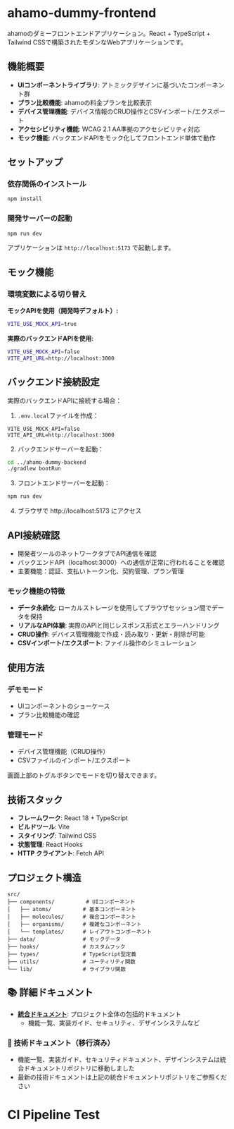 # ahamo-dummy-frontend

ahamoのダミーフロントエンドアプリケーション。React + TypeScript + Tailwind CSSで構築されたモダンなWebアプリケーションです。

## 機能概要

- **UIコンポーネントライブラリ**: アトミックデザインに基づいたコンポーネント群
- **プラン比較機能**: ahamoの料金プランを比較表示
- **デバイス管理機能**: デバイス情報のCRUD操作とCSVインポート/エクスポート
- **アクセシビリティ機能**: WCAG 2.1 AA準拠のアクセシビリティ対応
- **モック機能**: バックエンドAPIをモック化してフロントエンド単体で動作

## セットアップ

### 依存関係のインストール
```bash
npm install
```

### 開発サーバーの起動
```bash
npm run dev
```

アプリケーションは `http://localhost:5173` で起動します。

## モック機能

### 環境変数による切り替え

**モックAPIを使用（開発時デフォルト）:**
```bash
VITE_USE_MOCK_API=true
```

**実際のバックエンドAPIを使用:**
```bash
VITE_USE_MOCK_API=false
VITE_API_URL=http://localhost:3000
```

## バックエンド接続設定

実際のバックエンドAPIに接続する場合：

1. `.env.local`ファイルを作成：
```
VITE_USE_MOCK_API=false
VITE_API_URL=http://localhost:3000
```

2. バックエンドサーバーを起動：
```bash
cd ../ahamo-dummy-backend
./gradlew bootRun
```

3. フロントエンドサーバーを起動：
```bash
npm run dev
```

4. ブラウザで http://localhost:5173 にアクセス

## API接続確認

- 開発者ツールのネットワークタブでAPI通信を確認
- バックエンドAPI（localhost:3000）への通信が正常に行われることを確認
- 主要機能：認証、支払いトークン化、契約管理、プラン管理

### モック機能の特徴

- **データ永続化**: ローカルストレージを使用してブラウザセッション間でデータを保持
- **リアルなAPI体験**: 実際のAPIと同じレスポンス形式とエラーハンドリング
- **CRUD操作**: デバイス管理機能で作成・読み取り・更新・削除が可能
- **CSVインポート/エクスポート**: ファイル操作のシミュレーション

## 使用方法

### デモモード
- UIコンポーネントのショーケース
- プラン比較機能の確認

### 管理モード
- デバイス管理機能（CRUD操作）
- CSVファイルのインポート/エクスポート

画面上部のトグルボタンでモードを切り替えできます。

## 技術スタック

- **フレームワーク**: React 18 + TypeScript
- **ビルドツール**: Vite
- **スタイリング**: Tailwind CSS
- **状態管理**: React Hooks
- **HTTP クライアント**: Fetch API

## プロジェクト構造

```
src/
├── components/          # UIコンポーネント
│   ├── atoms/          # 基本コンポーネント
│   ├── molecules/      # 複合コンポーネント
│   ├── organisms/      # 複雑なコンポーネント
│   └── templates/      # レイアウトコンポーネント
├── data/               # モックデータ
├── hooks/              # カスタムフック
├── types/              # TypeScript型定義
├── utils/              # ユーティリティ関数
└── lib/                # ライブラリ関数
```

## 📚 詳細ドキュメント

- **[統合ドキュメント](https://github.com/satoshi-watanabe-0001/ahamo-dummy-document)**: プロジェクト全体の包括的ドキュメント
  - 機能一覧、実装ガイド、セキュリティ、デザインシステムなど

### 🔧 技術ドキュメント（移行済み）
- 機能一覧、実装ガイド、セキュリティドキュメント、デザインシステムは統合ドキュメントリポジトリに移動しました
- 最新の技術ドキュメントは上記の統合ドキュメントリポジトリをご参照ください
# CI Pipeline Test
